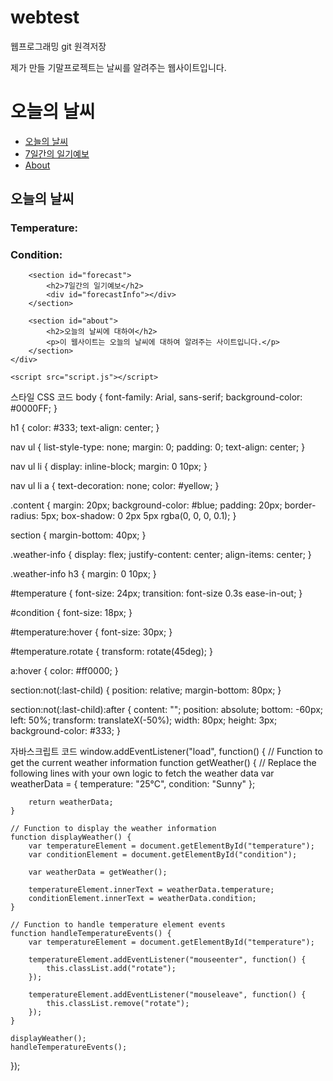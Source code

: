 # webtest
웹프로그래밍 git 원격저장

제가 만들 기말프로젝트는 날씨를 알려주는 웹사이트입니다.
<!DOCTYPE html>
<html lang="en">
<head>
    <meta charset="UTF-8">
    <title>오늘의 날씨</title>
    <link rel="stylesheet" href="styles.css">
</head>
<body>
    <h1>오늘의 날씨</h1>
    <nav>
        <ul>
            <li><a href="#weather">오늘의 날씨</a></li>
            <li><a href="#forecast">7일간의 일기예보</a></li>
            <li><a href="#about">About</a></li>
        </ul>
    </nav>
    <div class="content">
        <section id="weather">
            <h2>오늘의 날씨</h2>
            <div class="weather-info">
                <h3>Temperature: <span id="temperature"></span></h3>
                <h3>Condition: <span id="condition"></span></h3>
            </div>
        </section>

        <section id="forecast">
            <h2>7일간의 일기예보</h2>
            <div id="forecastInfo"></div>
        </section>

        <section id="about">
            <h2>오늘의 날씨에 대하여</h2>
            <p>이 웹사이트는 오늘의 날씨에 대하여 알려주는 사이트입니다.</p>
        </section>
    </div>

    <script src="script.js"></script>
</body>
</html>
스타일 CSS 코드 
body {
    font-family: Arial, sans-serif;
    background-color: #0000FF;
}

h1 {
    color: #333;
    text-align: center;
}

nav ul {
    list-style-type: none;
    margin: 0;
    padding: 0;
    text-align: center;
}

nav ul li {
    display: inline-block;
    margin: 0 10px;
}

nav ul li a {
    text-decoration: none;
    color: #yellow;
}

.content {
    margin: 20px;
    background-color: #blue;
    padding: 20px;
    border-radius: 5px;
    box-shadow: 0 2px 5px rgba(0, 0, 0, 0.1);
}

section {
    margin-bottom: 40px;
}

.weather-info {
    display: flex;
    justify-content: center;
    align-items: center;
}

.weather-info h3 {
    margin: 0 10px;
}

#temperature {
    font-size: 24px;
    transition: font-size 0.3s ease-in-out;
}

#condition {
    font-size: 18px;
}

#temperature:hover {
    font-size: 30px;
}

#temperature.rotate {
    transform: rotate(45deg);
}

a:hover {
    color: #ff0000;
}

section:not(:last-child) {
    position: relative;
    margin-bottom: 80px;
}

section:not(:last-child):after {
    content: "";
    position: absolute;
    bottom: -60px;
    left: 50%;
    transform: translateX(-50%);
    width: 80px;
    height: 3px;
    background-color: #333;
}

자바스크립트 코드 
window.addEventListener("load", function() {
    // Function to get the current weather information
    function getWeather() {
        // Replace the following lines with your own logic to fetch the weather data
        var weatherData = {
            temperature: "25°C",
            condition: "Sunny"
        };

        return weatherData;
    }

    // Function to display the weather information
    function displayWeather() {
        var temperatureElement = document.getElementById("temperature");
        var conditionElement = document.getElementById("condition");

        var weatherData = getWeather();

        temperatureElement.innerText = weatherData.temperature;
        conditionElement.innerText = weatherData.condition;
    }

    // Function to handle temperature element events
    function handleTemperatureEvents() {
        var temperatureElement = document.getElementById("temperature");

        temperatureElement.addEventListener("mouseenter", function() {
            this.classList.add("rotate");
        });

        temperatureElement.addEventListener("mouseleave", function() {
            this.classList.remove("rotate");
        });
    }

    displayWeather();
    handleTemperatureEvents();
});
